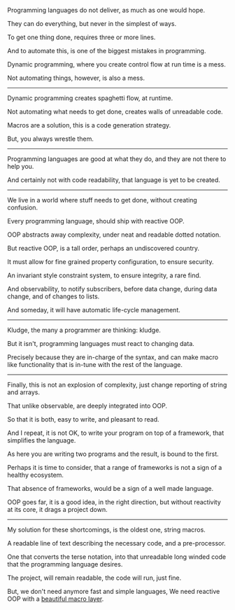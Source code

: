 Programming languages do not deliver,
as much as one would hope.

They can do everything,
but never in the simplest of ways.

To get one thing done,
requires three or more lines.

And to automate this,
is one of the biggest mistakes in programming.

Dynamic programming,
where you create control flow at run time is a mess.

Not automating things, however,
is also a mess.

---

Dynamic programming creates spaghetti flow,
at runtime.

Not automating what needs to get done,
creates walls of unreadable code.

Macros are a solution,
this is a code generation strategy.

But,
you always wrestle them.

---

Programming languages are good at what they do,
and they are not there to help you.

And certainly not with code readability,
that language is yet to be created.

---

We live in a world where stuff needs to get done,
without creating confusion.

Every programming language,
should ship with reactive OOP.

OOP abstracts away complexity,
under neat and readable dotted notation.

But reactive OOP,
is a tall order, perhaps an undiscovered country.

It must allow for fine grained property configuration,
to ensure security.

An invariant style constraint system,
to ensure integrity, a rare find.

And observability, to notify subscribers,
before data change, during data change, and of changes to lists.

And someday,
it will have automatic life-cycle management.

---

Kludge, the many a programmer are thinking:
kludge.

But it isn't,
programming languages must react to changing data.

Precisely because they are in-charge of the syntax,
and can make macro like functionality that is in-tune with the rest of the language.

---

Finally, this is not an explosion of complexity,
just change reporting of string and arrays.

That unlike observable,
are deeply integrated into OOP.

So that it is both, easy to write,
and pleasant to read.

And I repeat, it is not OK,
to write your program on top of a framework, that simplifies the language.

As here you are writing two programs and the result,
is bound to the first.

Perhaps it is time to consider,
that a range of frameworks is not a sign of a healthy ecosystem.

That absence of frameworks,
would be a sign of a well made language.

OOP goes far, it is a good idea, in the right direction,
but without reactivity at its core, it drags a project down.

---

My solution for these shortcomings,
is the oldest one, string macros.

A readable line of text describing the necessary code,
and a pre-processor.

One that converts the terse notation,
into that unreadable long winded code that the programming language desires.

The project, will remain readable,
the code will run, just fine.

But, we don't need anymore fast and simple languages,
We need reactive OOP with a [beautiful macro layer][1].

[1]: https://www.sweetjs.org/
